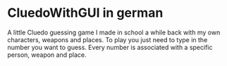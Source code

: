 # CluedoWithGUI in german
A little Cluedo guessing game I made in school a while back with my own characters, weapons and places.
To play you just need to type in the number you want to guess. Every number is associated with a specific person, weapon and place.
